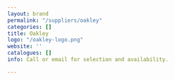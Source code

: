 ```yaml
---
layout: brand
permalink: "/suppliers/oakley"
categories: []
title: Oakley
logo: "/oakley-logo.png"
website: ''
catalogues: []
info: Call or email for selection and availability.

---
```

